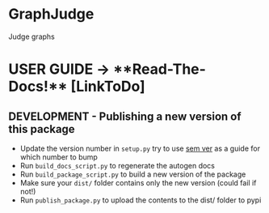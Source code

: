 # GraphJudge
Judge graphs


# USER GUIDE -> \*\*Read-The-Docs!\*\* [LinkToDo]

## DEVELOPMENT - Publishing a new version of this package
- Update the version number in `setup.py` try to use [sem ver](https://semver.org/) as a guide for which number to bump
- Run `build_docs_script.py` to regenerate the autogen docs
- Run `build_package_script.py` to build a new version of the package
- Make sure your `dist/` folder contains only the new version (could fail if not!)
- Run `publish_package.py` to upload the contents to the dist/ folder to pypi
